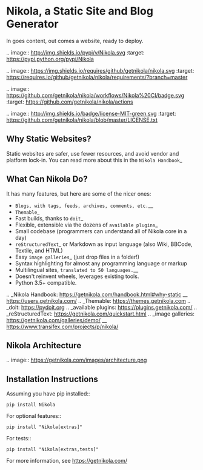 Nikola, a Static Site and Blog Generator
========================================

In goes content, out comes a website, ready to deploy.

.. image:: http://img.shields.io/pypi/v/Nikola.svg
   :target: https://pypi.python.org/pypi/Nikola

.. image:: https://img.shields.io/requires/github/getnikola/nikola.svg
   :target: https://requires.io/github/getnikola/nikola/requirements/?branch=master

.. image:: https://github.com/getnikola/nikola/workflows/Nikola%20CI/badge.svg
   :target: https://github.com/getnikola/nikola/actions

.. image:: http://img.shields.io/badge/license-MIT-green.svg
   :target: https://github.com/getnikola/nikola/blob/master/LICENSE.txt

Why Static Websites?
--------------------

Static websites are safer, use fewer resources, and avoid vendor and platform lock-in.
You can read more about this in the `Nikola Handbook`_


What Can Nikola Do?
-------------------

It has many features, but here are some of the nicer ones:

* `Blogs, with tags, feeds, archives, comments, etc.`__
* `Themable`_
* Fast builds, thanks to `doit`_
* Flexible, extensible via the dozens of `available plugins`_
* Small codebase (programmers can understand all of Nikola core in a day)
* `reStructuredText`_ or Markdown as input language (also Wiki, BBCode, Textile, and HTML)
* Easy `image galleries`_ (just drop files in a folder!)
* Syntax highlighting for almost any programming language or markup
* Multilingual sites, `translated to 50 languages.`__
* Doesn't reinvent wheels, leverages existing tools.
* Python 3.5+ compatible.

.. _Nikola Handbook: https://getnikola.com/handbook.html#why-static
__ https://users.getnikola.com/
.. _Themable: https://themes.getnikola.com
.. _doit: https://pydoit.org
.. _available plugins: https://plugins.getnikola.com/
.. _reStructuredText: https://getnikola.com/quickstart.html
.. _image galleries: https://getnikola.com/galleries/demo/
__ https://www.transifex.com/projects/p/nikola/

Nikola Architecture
-------------------

.. image:: https://getnikola.com/images/architecture.png

Installation Instructions
-------------------------

Assuming you have pip installed::

    pip install Nikola

For optional features::

    pip install "Nikola[extras]"

For tests::

    pip install "Nikola[extras,tests]"

For more information, see https://getnikola.com/
